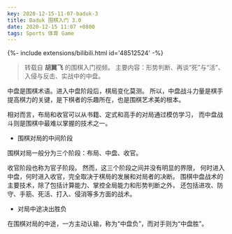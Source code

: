 ```yaml
---
key: 2020-12-15-11-07-baduk-3
title: Baduk 围棋入门 3.0
date: 2020-12-15 11:07 +0800
tags: Sports 体育 Game
---
```


<div>{%- include extensions/bilibili.html id='48512524' -%}</div>

> 转载自 **胡翼飞** 的围棋入门视频。
> 主要内容：形势判断、再谈“死”与“活”、入侵与反击、实战中的中盘。

中盘是围棋术语。进入中盘阶段后，棋局变化莫测。
所以，中盘战斗力量是棋手提高棋力的关键，是下棋者的乐趣所在，也是围棋艺术美的根本。

相对而言，布局和收官可以从书籍、定式和高手的对局通过模仿学习，
而中盘战斗则是围棋中最难以掌握的技术之一。

- 围棋对局的中间阶段

围棋对局一般分为三个阶段：布局、中盘、收官。

收官阶段也称为官子阶段。
然而，这三个阶段之间并没有明显的界限，
何时进入中盘，何时进入收官，完全取决于棋局的发展和对局者的决断。
围棋中盘战术的主要技术，除了包括计算能力、掌控全局能力和形势判断之外，
还包括进攻、防守、手筋、死活、打入、侵消等多方面的战术。

- 对局中途决出胜负

在围棋对局的中途，一方主动认输，称为“中盘负”，而对手则为“中盘胜”。

<!--more-->
